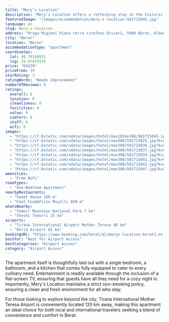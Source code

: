 ```yaml
---
title: "Mery’s Location"
description: "Mery's Location offers a refreshing stay in the historic heart of Berat, providing guests with a modern, air-conditioned apartment that boasts its own private balcony."
featuredImage: "/images/accommodation/mery-s-location-501715045.jpg"
language: en
slug: mery-s-location
address: "Rruga Migjeni Piano terra citofono Drizari, 5000 Berat, Albania"
city: "Berat"
location: "Berat"
accommodationType: "apartment"
coordinates:
  lat: 40.70150931
  lng: 19.97479376
price: "US$39"
priceFrom: 39
starRating: 3
ratingWords: "Needs Improvement"
numberOfReviews: 0
ratings:
  overall: 0
  location: 0
  cleanliness: 0
  facilities: 0
  value: 0
  comfort: 0
  staff: 0
  wifi: 0
images:
  - "https://cf.bstatic.com/xdata/images/hotel/max1024x768/501715045.jpg?k=bab1c4e51bef733d693b89eebf08006fc3d61a3b32c0a8e217544ae25a125859&o=&hp=1"
  - "https://cf.bstatic.com/xdata/images/hotel/max500/501715025.jpg?k=ec6ae445668f3872982a9bd9426a67024261874cdabbb5e5fb9ecfb0d1f36198&o=&hp=1"
  - "https://cf.bstatic.com/xdata/images/hotel/max500/501715036.jpg?k=091a78d0ce6c271b27706d8d403b7a8afe28833a6a2eea019b715994825e6d17&o=&hp=1"
  - "https://cf.bstatic.com/xdata/images/hotel/max300/501715037.jpg?k=08df813bb15796f7b7c0708fb424043e6f6d300d94fd43a556f30d06caeddf2c&o=&hp=1"
  - "https://cf.bstatic.com/xdata/images/hotel/max300/501715039.jpg?k=20b300aa7af31d27cbe2a69a04b6ebd2d18b0265ca31071d2ab65694176f390d&o=&hp=1"
  - "https://cf.bstatic.com/xdata/images/hotel/max300/501715041.jpg?k=97ce83f25b8d025f510836fc7ae2dd27704705e94729580f5455c689a3025464&o=&hp=1"
  - "https://cf.bstatic.com/xdata/images/hotel/max300/501715042.jpg?k=ed2be635cd09adf6bd4146a9b8be372c12c43cec65a9fe746abcfdcc1a565b51&o=&hp=1"
  - "https://cf.bstatic.com/xdata/images/hotel/max300/501715047.jpg?k=8f3c2d709ea49ede3f77c95f5e62b5ff51fc2f3637d94faf288045bd14ea5901&o=&hp=1"
amenities:
  - "Free WiFi"
roomTypes:
  - "One-Bedroom Apartment"
nearbyRestaurants:
  - "Sweet House 350 m"
  - "Fast Food&Pizza Muçolli 650 m"
whatsNearby:
  - "Tomorr Mountain National Park 7 km"
  - "Sheshi Tomorri 15 km"
airports:
  - "Tirana International Airport Mother Teresa 80 km"
  - "Ohrid Airport 82 km"
bookingURL: "https://www.booking.com/hotel/al/merys-location-berat1.en-gb.html?aid=8035640"
bestFor: "Best for Airport Access"
bestCategories: "Airport Access"
category: "Airport Access"
---
```


The apartment itself is thoughtfully laid out with a single bedroom, a bathroom, and a kitchen that comes fully equipped to cater to every culinary need. Entertainment is readily available through the inclusion of a flat-screen TV, ensuring that guests have all they need for a cozy night in. Importantly, Mery's Location maintains a strict non-smoking policy, ensuring a clean and fresh environment for all who stay.

For those looking to explore beyond the city, Tirana International Mother Teresa Airport is conveniently located 120 km away, making this apartment an ideal choice for both local and international travelers seeking a blend of convenience and comfort in Berat.